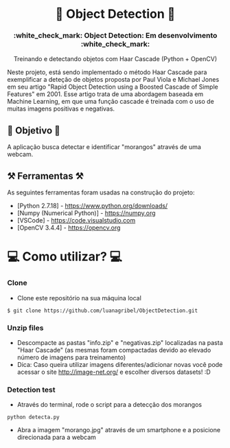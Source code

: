 

<h1 align="center"> 🍓 Object Detection 🍓</h1>
<h3 align="center">:white_check_mark:  Object Detection: Em desenvolvimento  :white_check_mark:</h3>

<p align="center">Treinando e detectando objetos com Haar Cascade (Python + OpenCV)</p>

<p align="left">Neste projeto, está sendo implementado o método Haar Cascade para exemplificar a deteção de objetos proposta por Paul Viola e Michael Jones em seu artigo "Rapid Object Detection using a Boosted Cascade of Simple Features" em 2001. Esse artigo trata de uma abordagem baseada em Machine Learning, em que uma função cascade é treinada com o uso de muitas imagens positivas e negativas. </p>

## 🎯 Objetivo 🎯

A aplicação busca detectar e identificar "morangos" através de uma webcam.


## ⚒️ Ferramentas ⚒️
As seguintes ferramentas foram usadas na construção do projeto:

- [Python 2.7.18] - https://www.python.org/downloads/
- [Numpy (Numerical Python)] - https://numpy.org
- [VSCode] - https://code.visualstudio.com
- [OpenCV 3.4.4] - https://opencv.org


# 💻 Como utilizar? 💻

### Clone
- Clone este repositório na sua máquina local
```
$ git clone https://github.com/luanagribel/ObjectDetection.git
```

### Unzip files
- Descompacte as pastas "info.zip" e "negativas.zip" localizadas na pasta "Haar Cascade" (as mesmas foram compactadas devido ao elevado número de imagens para treinamento)
- Dica: Caso queira utilizar imagens diferentes/adicionar novas você pode acessar o site http://image-net.org/ e escolher diversos datasets! :D

### Detection test
- Através do terminal, rode o script para a detecção dos morangos
```
python detecta.py
```
- Abra a imagem "morango.jpg" através de um smartphone e a posicione direcionada para a webcam

 
  
